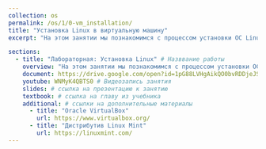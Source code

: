 ```yaml
---
collection: os
permalink: /os/1/0-vm_installation/
title: "Установка Linux в виртуальную машину"
excerpt: "На этом занятии мы познакомимся с процессом установки ОС Linux на примере дистрибутива Linux Mint 20 в виртуальную машину Oracle VirtualBox"

sections:
  - title: "Лабораторная: Установка Linux" # Назввание работы
    overview: "На этом занятии мы познакомимся с процессом установки ОС Linux на примере дистрибутива Linux Mint 20 в виртуальную машину Oracle VirtualBox" # Пояснительный текст
    document: https://drive.google.com/open?id=1pG88LVHgAikQO0bvRDDjeJSkw2QyKgh5oln981Qi4bk # ссылка на методические указания
    youtube: WNMyK4QBTS0 # Видеозапись занятия
    slides: # ссылка на презентацию к занятию
    textbook: # ссылка на главу из учебника
    additional: # ссылки на дополнительные материалы
      - title: "Oracle VirtualBox"
        url: https://www.virtualbox.org/
      - title: "Дистрибутив Linux Mint"
        url: https://linuxmint.com/
---
```

